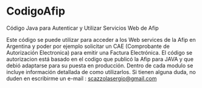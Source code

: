 # CodigoAfip
Código Java para Autenticar y Utilizar Servicios Web de Afip

Este código se puede utilizar para acceder a los Web services de la Afip en Argentina
y poder por ejemplo solicitar un CAE (Comprobante de Autorización Electronica) para
emitir una Factura Electrónica. 
El código se autorizacion está basado en el codigo que publicó la Afip para JAVA y que
debió adaptarse para su puesta en producción.
Dentro de cada modulo se incluye información detallada de como utilizarlos.
Si tienen alguna duda, no duden en escribirme un e-mail : scazzolasergio@gmail.com

